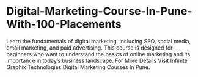 # Digital-Marketing-Course-In-Pune-With-100-Placements
Learn the fundamentals of digital marketing, including SEO, social media, email marketing, and paid advertising. This course is designed for beginners who want to understand the basics of online marketing and its importance in today’s business landscape. For More Details Visit Infinite Graphix Technologies Digital Marketing Courses In Pune.
